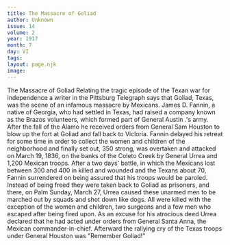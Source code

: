 ```yaml
---
title: The Massacre of Goliad
author: Unknown
issue: 14
volume: 2
year: 1917
month: 7
day: VI
tags:
layout: page.njk
image:
---
```

The Massacre of Goliad   Relating the tragic episode of the Texan war for independence a writer in the Pittsburg Telegraph says that Goliad, Texas, was the scene of an infamous massacre by Mexicans. James D. Fannin, a native of Georgia, who had settled in Texas, had raised a company known as the Brazos volunteers, which formed part of General Austin .'s army. After the fall of the Alamo he received orders from General Sam Houston to blow up the fort at Goliad and fall back to Vicloria.   Fannin delayed his retreat for some time in order to collect the women and children of the neighborhood and finally set out, 350 strong, was overtaken and attacked on March 19, 1836, on the banks of the Coleto Creek by General Urrea and 1,200 Mexican troops. After a two days' battle, in which the Mexicans lost between 300 and 400 in killed and wounded and the Texans about 70, Fannin surrendered on being assured that his troops would be paroled. Instead of being freed they were taken back to Goliad as prisoners,   and there, on Palm Sunday, March 27, Urrea caused these unarmed men to be marched out by squads and shot down like dogs. All were killed with the exception of the women and children, two surgeons and a few men who escaped after being fired upon.   As an excuse for his atrocious deed Urrea declared that he had acted under orders from General Santa Anna, the Mexican commander-in-chief. Afterward the rallying cry of the Texas troops under General Houston was   "Remember Goliad!"   




